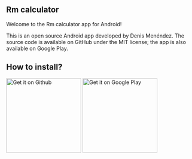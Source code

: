 ## Rm calculator

Welcome to the Rm calculator app for Android!

This is an open source Android app developed by Denis Menéndez. The source code is available on GitHub under the MIT license; the app is also available on Google Play.

## How to install?


<a href="https://github.com/denexp/rm-calculator/releases/latest"><img alt='Get it on Github' src='' width=200/></a>
<a href='https://play.google.com/apps/testing/com.denisdev.rmcalculator'><img alt='Get it on Google Play' src='https://play.google.com/intl/en_us/badges/static/images/badges/en_badge_web_generic.png' width=200/></a>
